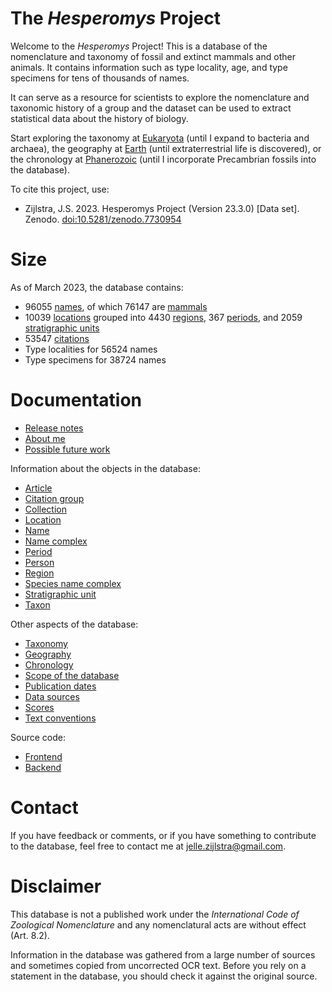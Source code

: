 # The _Hesperomys_ Project

Welcome to the _Hesperomys_ Project! This is a database of the nomenclature and taxonomy
of fossil and extinct mammals and other animals. It contains information such as type
locality, age, and type specimens for tens of thousands of names.

It can serve as a resource for scientists to explore the nomenclature and taxonomic
history of a group and the dataset can be used to extract statistical data about the
history of biology.

Start exploring the taxonomy at [Eukaryota](/t/Eukaryota) (until I expand to bacteria
and archaea), the geography at [Earth](/r/Earth) (until extraterrestrial life is
discovered), or the chronology at [Phanerozoic](/p/Phanerozoic) (until I incorporate
Precambrian fossils into the database).

To cite this project, use:

- Zijlstra, J.S. 2023. Hesperomys Project (Version 23.3.0) [Data set]. Zenodo.
  [doi:10.5281/zenodo.7730954](https://doi.org/10.5281/zenodo.7730954)

# Size

As of March 2023, the database contains:

- 96055 [names](/docs/name), of which 76147 are [mammals](/t/Mammalia)
- 10039 [locations](/docs/location) grouped into 4430 [regions](/docs/region), 367
  [periods](/docs/period), and 2059 [stratigraphic units](/docs/stratigraphic-unit)
- 53547 [citations](/docs/article)
- Type localities for 56524 names
- Type specimens for 38724 names

# Documentation

- [Release notes](/docs/release-notes)
- [About me](/docs/about)
- [Possible future work](/docs/future-work)

Information about the objects in the database:

- [Article](/docs/article)
- [Citation group](/docs/citation-group)
- [Collection](/docs/collection)
- [Location](/docs/location)
- [Name](/docs/name)
- [Name complex](/docs/name-complex)
- [Period](/docs/period)
- [Person](/docs/person)
- [Region](/docs/region)
- [Species name complex](/docs/species-name-complex)
- [Stratigraphic unit](/docs/stratigraphic-unit)
- [Taxon](/docs/taxon)

Other aspects of the database:

- [Taxonomy](/docs/taxonomy)
- [Geography](/docs/geography)
- [Chronology](/docs/chronology)
- [Scope of the database](/docs/scope)
- [Publication dates](/docs/dating)
- [Data sources](/docs/data-sources)
- [Scores](/docs/scores)
- [Text conventions](/docs/text)

Source code:

- [Frontend](https://github.com/JelleZijlstra/hesperomys/)
- [Backend](https://github.com/JelleZijlstra/taxonomy/)

# Contact

If you have feedback or comments, or if you have something to contribute to the
database, feel free to contact me at
[jelle.zijlstra@gmail.com](mailto:jelle.zijlstra@gmail.com).

# Disclaimer

This database is not a published work under the _International Code of Zoological
Nomenclature_ and any nomenclatural acts are without effect (Art. 8.2).

Information in the database was gathered from a large number of sources and sometimes
copied from uncorrected OCR text. Before you rely on a statement in the database, you
should check it against the original source.
